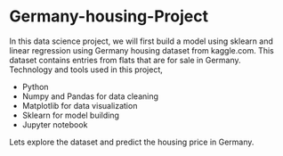 # Germany-housing-Project
In this data science project, we will first build a model using sklearn and linear regression using Germany housing dataset from kaggle.com. This dataset contains entries from flats that are for sale in Germany.<br/>
Technology and tools used in this project,
* Python
* Numpy and Pandas for data cleaning
* Matplotlib for data visualization
* Sklearn for model building
* Jupyter notebook

Lets explore the dataset and predict the housing price in Germany.
